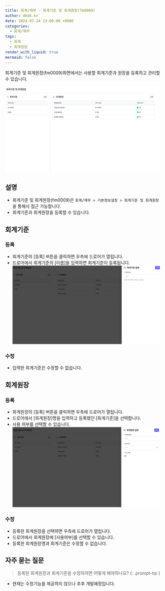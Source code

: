 ```yaml
---
title: 회계/재무 - 회계기준 및 회계원장(fm0009)
author: dkdk.kr
date: 2024-07-24 13:00:00 +0800
categories:
  - 회계/재무
tags:
  - 회계
  - 회계원장
render_with_liquid: true
mermaid: false
---
```

회계기준 및 회계원장(fm0009)화면에서는 사용할 회계기준과 원장을 등록하고 관리할 수 있습니다. 

![회계기준 및 회계원장](assets/img/Pasted%20image%2020250416175351.png)
## 설명

- 회계기준 및 회계원장(fm0009)은 `회계/재무 > 기본정보설정 > 회계기준 및 회계원장` 을 통해서 접근 가능합니다.
- 회계기준과 회계원장을 등록할 수 있습니다.

## 회계기준
### 등록
- 회계기준의 [등록] 버튼을 클릭하면 우측에 드로어가 열립니다. 
- 드로어에서 회계기준의 [이름]을 입력하면 회계기준이 등록됩니다.
![](assets/img/Pasted%20image%2020250416193813.png)
### 수정
- 입력한 회계기준은 수정할 수 없습니다.
## 회계원장
### 등록
- 회계원장의 [등록] 버튼을 클릭하면 우측에 드로어가 열립니다.
- 드로어에서 [회계원장]명을 입력하고 등록했던 [회계기준]을 선택합니다. 
- 사용 여부를 선택할 수 있습니다. 
![](assets/img/Pasted%20image%2020250416193838.png)
### 수정
- 등록한 회계원장을 선택하면 우측에 드로어가 열립니다.
- 드로어에서 회계원장에 [사용여부]를 선택할 수 있습니다.
- 등록한 회계원장명과 회계기준은 수정할 수 없습니다. 



## 자주 묻는 질문

> 등록한 회계원장과 회계기준을 수정하려면 어떻게 해야하나요?
{: .prompt-tip }

- 현재는 수정기능을 제공하지 않으나 추후 개발예정입니다.
